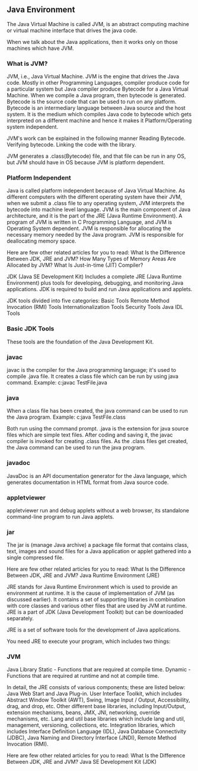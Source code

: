 Java Environment
----------------

The Java Virtual Machine is called JVM, is an abstract computing machine or virtual machine
interface that drives the java code. 

When we talk about the Java applications, then it works only on those machines which have JVM. 

### What is JVM?
JVM, i.e., Java Virtual Machine.
JVM is the engine that drives the Java code.
Mostly in other Programming Languages, compiler produce code for a particular system
but Java compiler produce Bytecode for a Java Virtual Machine.
When we compile a Java program, then bytecode is generated. Bytecode is the source 
code that can be used to run on any platform.
Bytecode is an intermediary language between Java source and the host system.
It is the medium which compiles Java code to bytecode which gets interpreted on a 
different machine and hence it makes it Platform/Operating system independent.

JVM's work can be explained in the following manner
Reading Bytecode.
Verifying bytecode.
Linking the code with the library.
 
JVM generates a .class(Bytecode) file, and that file can be run in any OS, but JVM should 
have in OS because JVM is platform dependent. 

### Platform Independent
Java is called platform independent because of Java Virtual Machine. As different computers 
with the different operating system have their JVM, when we submit a .class file to any 
operating system, JVM interprets the bytecode into machine level language. 
JVM is the main component of Java architecture, and it is the part of the JRE (Java Runtime
Environment).
A program of JVM is written in C Programming Language, and JVM is Operating System dependent.
JVM is responsible for allocating the necessary memory needed by the Java program.
JVM is responsible for deallocating memory space.

Here are few other related articles for you to read:
What Is the Difference Between JDK, JRE and JVM?
How Many Types of Memory Areas Are Allocated by JVM?
What Is Just-in-time (JIT) Compiler?

JDK (Java SE Development Kit) Includes a complete JRE (Java Runtime Environment) plus
tools for developing, debugging, and monitoring Java applications. JDK is required to 
build and run Java applications and applets. 

JDK tools divided into five categories:
Basic Tools
Remote Method Invocation (RMI) Tools
Internationalization Tools
Security Tools
Java IDL Tools

### Basic JDK Tools
These tools are the foundation of the Java Development Kit. 

### javac
javac is the compiler for the Java programming language; it's used to compile .java file. 
It creates a class file which can be run by using java command. 
Example:
  c:javac TestFile.java

### java
When a class file has been created, the java command can be used to run the Java program. 
Example:
  c:java TestFile.class

Both run using the command prompt. .java is the extension for java source files which are 
simple text files. After coding and saving it, the javac compiler is invoked for creating .class 
files. As the .class files get created, the Java command can be used to run the java program.

### javadoc
JavaDoc is an API documentation generator for the Java language, which generates documentation in 
HTML format from Java source code. 

### appletviewer
appletviewer run and debug applets without a web browser, its standalone command-line program to
run Java applets. 

### jar
The jar is (manage Java archive) a package file format that contains class, text, images and sound 
files for a Java application or applet gathered into a single compressed file. 


Here are few other related articles for you to read:
What Is the Difference Between JDK, JRE and JVM?
Java Runtime Environment (JRE)


JRE stands for Java Runtime Environment which is used to provide an environment at runtime. It is
the cause of implementation of JVM (as discussed earlier). It contains a set of supporting libraries
in combination with core classes and various other files that are used by JVM at runtime. JRE is a 
part of JDK (Java Development Toolkit) but can be downloaded separately. 

JRE is a set of software tools for the development of Java applications. 

You need JRE to execute your program, which includes two things:

### JVM
Java Library
  Static - Functions that are required at compile time.
  Dynamic - Functions that are required at runtime and not at compile time.

In detail, the JRE consists of various components; these are listed below: 
Java Web Start and Java Plug-in.
User Interface Toolkit, which includes Abstract Window Toolkit (AWT), Swing, Image Input / Output, 
Accessibility, drag, and drop, etc.
Other different base libraries, including Input/Output, extension mechanisms, beans, JMX, JNI, 
networking, override mechanisms, etc.
Lang and util base libraries which include lang and util, management, versioning, collections, etc.
Integration libraries, which includes Interface Definition Language (IDL), Java Database Connectivity 
(JDBC), Java Naming and Directory Interface (JNDI), Remote Method Invocation (RMI).


Here are few other related articles for you to read:
What Is the Difference Between JDK, JRE and JVM?
Java SE Development Kit (JDK)
